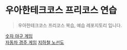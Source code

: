 # 우아한테크코스 프리코스 연습
> 우아한테크코스 프리코스 복습, 예습 레포지토리 입니다.

[숫자 야구 게임](https://github.com/woowacourse/javascript-baseball-precourse)  
[자동차 경주 게임](https://github.com/woowacourse/javascript-racingcar-precourse)
[지하철 노선도](https://github.com/woowacourse/javascript-subway-map-precourse)
